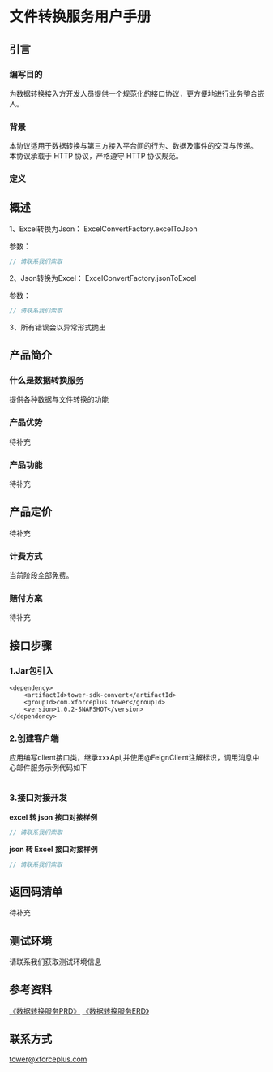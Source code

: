 # 文件转换服务用户手册

## 引言

### 编写目的
为数据转换接入方开发人员提供一个规范化的接口协议，更方便地进行业务整合嵌入。

### 背景

本协议适用于数据转换与第三方接入平台间的行为、数据及事件的交互与传递。 本协议承载于 HTTP 协议，严格遵守 HTTP 协议规范。

### 定义

## 概述
1、Excel转换为Json：
ExcelConvertFactory.excelToJson

参数：
<!--Java-->
```java
// 请联系我们索取
```

2、Json转换为Excel：
ExcelConvertFactory.jsonToExcel

参数：
<!--Java-->
```java
// 请联系我们索取
```

3、所有错误会以异常形式抛出


## 产品简介 

### 什么是数据转换服务
提供各种数据与文件转换的功能

### 产品优势
待补充

### 产品功能
待补充

## 产品定价
待补充


### 计费方式

当前阶段全部免费。

### 赔付方案
待补充

## 接口步骤
### 1.Jar包引入

<!--pom-->
```pom
<dependency>
	<artifactId>tower-sdk-convert</artifactId>
	<groupId>com.xforceplus.tower</groupId>
	<version>1.0.2-SNAPSHOT</version>
</dependency>
```

### 2.创建客户端
应用编写client接口类，继承xxxApi,并使用@FeignClient注解标识，调用消息中心邮件服务示例代码如下
<!--Java-->
```java

```

### 3.接口对接开发
**excel 转 json**
**接口对接样例**
<!--Java-->
```java
// 请联系我们索取
```

**json 转 Excel**
**接口对接样例**
<!--Java-->
```java
// 请联系我们索取
```


## 返回码清单
待补充


## 测试环境

请联系我们获取测试环境信息

## 参考资料
[《数据转换服务PRD》](https://wiki.xforceplus.com/pages/viewpage.action?pageId=33464138)
[《数据转换服务ERD》](https://wiki.xforceplus.com/pages/viewpage.action?pageId=33464138)


## 联系方式
tower@xforceplus.com